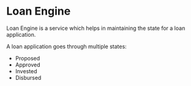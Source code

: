 # Loan Engine

Loan Engine is a service which helps in maintaining the state for a loan application.

A loan application goes through multiple states:
- Proposed
- Approved
- Invested
- Disbursed

